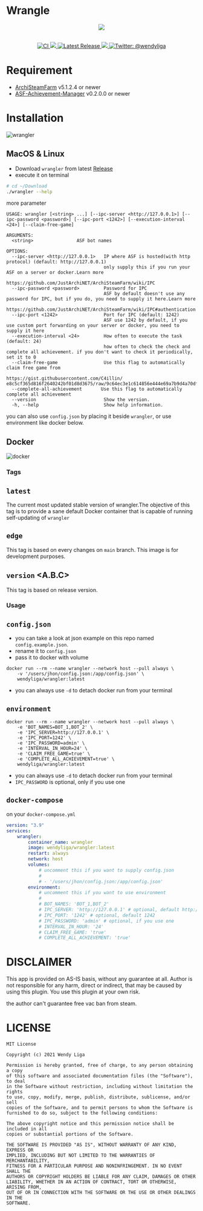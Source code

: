 
# Wrangle

<div align="center">
<img src="https://raw.githubusercontent.com/wendyliga/wrangler/main/assets/wrangle.png">
</div>
<br>
<p align="center">
    <a href="https://github.com/wendyliga/wrangler/actions/workflows/ci.yml">
        <img src="https://github.com/wendyliga/wrangler/actions/workflows/ci.yml/badge.svg" alt="CI" />
    </a>
    <a href="https://hub.docker.com/r/wendyliga/wrangler">
        <img src="https://img.shields.io/github/workflow/status/wendyliga/wrangler/Docker.svg?label=Docker&logo=docker&cacheSeconds=600"/>
    </a>
    <a href="https://github.com/wendyliga/wrangler/releases">
        <img src="https://img.shields.io/github/v/release/wendyliga/wrangler" alt="Latest Release" />
    </a>
    <a href="https://github.com/wendyliga/wrangler/blob/main/LICENSE">
        <img src="https://img.shields.io/github/license/wendyliga/wrangler.svg?label=License&logo=mit&cacheSeconds=2592000" />
    </a>
    <a href="https://twitter.com/wendyliga">
        <img src="https://img.shields.io/badge/contact-@wendyliga-blue.svg?style=flat" alt="Twitter: @wendyliga" />
    </a>
</p>

# Requirement
- [ArchiSteamFarm](https://github.com/JustArchiNET/ArchiSteamFarm) v5.1.2.4 or newer
- [ASF-Achievement-Manager](https://github.com/Ryzhehvost/ASF-Achievement-Manager) v0.2.0.0 or newer

# Installation
![wrangler](https://raw.githubusercontent.com/wendyliga/wrangler/main/assets/preview2.png)
## MacOS & Linux
- Download `wrangler` from latest [Release](https://github.com/wendyliga/wrangler/releases)
- execute it on terminal

```bash
# cd ~/Download
./wrangler --help
```

more parameter
```
USAGE: wrangler [<string> ...] [--ipc-server <http://127.0.0.1>] [--ipc-password <password>] [--ipc-port <1242>] [--execution-interval <24>] [--claim-free-game]

ARGUMENTS:
  <string>                ASF bot names

OPTIONS:
  --ipc-server <http://127.0.0.1>   IP where ASF is hosted(with http protocol) (default: http://127.0.0.1)
                                    only supply this if you run your ASF on a server or docker.Learn more
                                    https://github.com/JustArchiNET/ArchiSteamFarm/wiki/IPC
  --ipc-password <password>         Password for IPC
                                    ASF by default doesn't use any password for IPC, but if you do, you need to supply it here.Learn more
                                    https://github.com/JustArchiNET/ArchiSteamFarm/wiki/IPC#authentication
  --ipc-port <1242>                 Port for IPC (default: 1242)
                                    ASF use 1242 by default, if you use custom port forwarding on your server or docker, you need to supply it here
  --execution-interval <24>         How often to execute the task (default: 24)
                                    how often to check the check and complete all achievement. if you don't want to check it periodically, set it to 0
  --claim-free-game                 Use this flag to automatically claim free game from 
                                    https://gist.githubusercontent.com/C4illin/ e8c5cf365d816f2640242bf01d8d3675/raw/9c64ec3e1c614856e444e69a7b9d4a70dfc6a76f/Steam%2520Codes
  --complete-all-achievement       Use this flag to automatically complete all achievement
  --version                         Show the version.
  -h, --help                        Show help information.
```

you can also use `config.json` by placing it beside `wrangler`, or use environment like docker below.

## Docker
![docker](https://raw.githubusercontent.com/wendyliga/wrangler/main/assets/preview.png)
### Tags
`latest`
---
The current most updated stable version of wrangler.The objective of this tag is to provide a sane default Docker container that is capable of running self-updating of `wrangler`

`edge`
---
This tag is based on every changes on `main` branch. This image is for development purposes.

`version` <A.B.C>
---
This tag is based on release version.

### Usage
`config.json`
---
- you can take a look at json example on this repo named `config.example.json`. 
- rename it to `config.json`
- pass it to docker with volume
```
docker run --rm --name wrangler --network host --pull always \
    -v '/users/jhon/config.json:/app/config.json' \
    wendyliga/wrangler:latest
```
* you can always use `-d` to detach docker run from your terminal

`environment`
---
```
docker run --rm --name wrangler --network host --pull always \
    -e 'BOT_NAMES=BOT_1,BOT_2' \
    -e 'IPC_SERVER=http://127.0.0.1' \
    -e 'IPC_PORT=1242' \
    -e 'IPC_PASSWORD=admin' \
    -e 'INTERVAL_IN_HOUR=24' \
    -e 'CLAIM_FREE_GAME=true' \
    -e 'COMPLETE_ALL_ACHIEVEMENT=true' \
    wendyliga/wrangler:latest
```
* you can always use `-d` to detach docker run from your terminal
* `IPC_PASSWORD` is optional, only if you use one

`docker-compose`
---
on your `docker-compose.yml`
```yml
version: "3.9"
services:
    wrangler:
        container_name: wrangler
        image: wendyliga/wrangler:latest
        restart: always
        network: host
        volumes:
            # uncomment this if you want to supply config.json
            #
            # - '/users/jhon/config.json:/app/config.json'
        environment:
            # uncomment this if you want to use environment
            #
            # BOT_NAMES: 'BOT_1,BOT_2'
            # IPC_SERVER: 'http://127.0.0.1' # optional, default http://127.0.0.1
            # IPC_PORT: '1242' # optional, default 1242
            # IPC_PASSWORD: 'admin' # optional, if you use one
            # INTERVAL_IN_HOUR: '24' 
            # CLAIM_FREE_GAME: 'true'
            # COMPLETE_ALL_ACHIEVEMENT: 'true'
```

# DISCLAIMER
This app is provided on AS-IS basis, without any guarantee at all. Author is not responsible for any harm, direct or indirect, that may be caused by using this plugin. You use this plugin at your own risk.

the author can't guarantee free vac ban from steam.

# LICENSE

```
MIT License

Copyright (c) 2021 Wendy Liga

Permission is hereby granted, free of charge, to any person obtaining a copy
of this software and associated documentation files (the "Software"), to deal
in the Software without restriction, including without limitation the rights
to use, copy, modify, merge, publish, distribute, sublicense, and/or sell
copies of the Software, and to permit persons to whom the Software is
furnished to do so, subject to the following conditions:

The above copyright notice and this permission notice shall be included in all
copies or substantial portions of the Software.

THE SOFTWARE IS PROVIDED "AS IS", WITHOUT WARRANTY OF ANY KIND, EXPRESS OR
IMPLIED, INCLUDING BUT NOT LIMITED TO THE WARRANTIES OF MERCHANTABILITY,
FITNESS FOR A PARTICULAR PURPOSE AND NONINFRINGEMENT. IN NO EVENT SHALL THE
AUTHORS OR COPYRIGHT HOLDERS BE LIABLE FOR ANY CLAIM, DAMAGES OR OTHER
LIABILITY, WHETHER IN AN ACTION OF CONTRACT, TORT OR OTHERWISE, ARISING FROM,
OUT OF OR IN CONNECTION WITH THE SOFTWARE OR THE USE OR OTHER DEALINGS IN THE
SOFTWARE.
```
